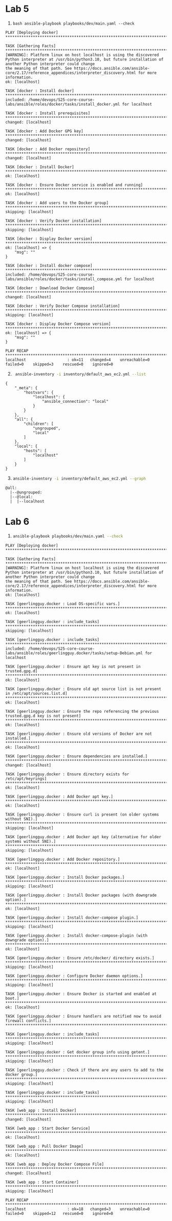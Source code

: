 # Lab 5

1. ```bash ansible-playbook playbooks/dev/main.yaml --check```
```
PLAY [Deploying docker] ************************************************************************************************************************************************************

TASK [Gathering Facts] *************************************************************************************************************************************************************
[WARNING]: Platform linux on host localhost is using the discovered Python interpreter at /usr/bin/python3.10, but future installation of another Python interpreter could change
the meaning of that path. See https://docs.ansible.com/ansible-core/2.17/reference_appendices/interpreter_discovery.html for more information.
ok: [localhost]

TASK [docker : Install docker] *****************************************************************************************************************************************************
included: /home/devops/S25-core-course-labs/ansible/roles/docker/tasks/install_docker.yml for localhost

TASK [docker : Install prerequisites] **********************************************************************************************************************************************
changed: [localhost]

TASK [docker : Add Docker GPG key] *************************************************************************************************************************************************
changed: [localhost]

TASK [docker : Add Docker repository] **********************************************************************************************************************************************
changed: [localhost]

TASK [docker : Install Docker] *****************************************************************************************************************************************************
ok: [localhost]

TASK [docker : Ensure Docker service is enabled and running] ***********************************************************************************************************************
ok: [localhost]

TASK [docker : Add users to the Docker group] **************************************************************************************************************************************
skipping: [localhost]

TASK [docker : Verify Docker installation] *****************************************************************************************************************************************
skipping: [localhost]

TASK [docker : Display Docker version] *********************************************************************************************************************************************
ok: [localhost] => {
    "msg": ""
}

TASK [docker : Install docker compose] *********************************************************************************************************************************************
included: /home/devops/S25-core-course-labs/ansible/roles/docker/tasks/install_compose.yml for localhost

TASK [docker : Download Docker Compose] ********************************************************************************************************************************************
changed: [localhost]

TASK [docker : Verify Docker Compose installation] *********************************************************************************************************************************
skipping: [localhost]

TASK [docker : Display Docker Compose version] *************************************************************************************************************************************
ok: [localhost] => {
    "msg": ""
}

PLAY RECAP *************************************************************************************************************************************************************************
localhost                  : ok=11   changed=4    unreachable=0    failed=0    skipped=3    rescued=0    ignored=0
```

2. ```bash 
    ansible-inventory -i inventory/default_aws_ec2.yml --list
    ```
```
{
    "_meta": {
        "hostvars": {
            "localhost": {
                "ansible_connection": "local"
            }
        }
    },
    "all": {
        "children": [
            "ungrouped",
            "local"
        ]
    },
    "local": {
        "hosts": [
            "localhost"
        ]
    }
}
```

3. ```bash 
   ansible-inventory -i inventory/default_aws_ec2.yml --graph
   ```
```
@all:
  |--@ungrouped:
  |--@local:
  |  |--localhost
```

# Lab 6
1. ```bash 
   ansible-playbook playbooks/dev/main.yaml --check
   ```
```
PLAY [Deploying docker] ************************************************************************************************************************************************************

TASK [Gathering Facts] *************************************************************************************************************************************************************
[WARNING]: Platform linux on host localhost is using the discovered Python interpreter at /usr/bin/python3.10, but future installation of another Python interpreter could change
the meaning of that path. See https://docs.ansible.com/ansible-core/2.17/reference_appendices/interpreter_discovery.html for more information.
ok: [localhost]

TASK [geerlingguy.docker : Load OS-specific vars.] *********************************************************************************************************************************
ok: [localhost]

TASK [geerlingguy.docker : include_tasks] ******************************************************************************************************************************************
skipping: [localhost]

TASK [geerlingguy.docker : include_tasks] ******************************************************************************************************************************************
included: /home/devops/S25-core-course-labs/ansible/roles/geerlingguy.docker/tasks/setup-Debian.yml for localhost

TASK [geerlingguy.docker : Ensure apt key is not present in trusted.gpg.d] *********************************************************************************************************
ok: [localhost]

TASK [geerlingguy.docker : Ensure old apt source list is not present in /etc/apt/sources.list.d] ***********************************************************************************
ok: [localhost]

TASK [geerlingguy.docker : Ensure the repo referencing the previous trusted.gpg.d key is not present] ******************************************************************************
ok: [localhost]

TASK [geerlingguy.docker : Ensure old versions of Docker are not installed.] *******************************************************************************************************
ok: [localhost]

TASK [geerlingguy.docker : Ensure dependencies are installed.] *********************************************************************************************************************
changed: [localhost]

TASK [geerlingguy.docker : Ensure directory exists for /etc/apt/keyrings] **********************************************************************************************************
ok: [localhost]

TASK [geerlingguy.docker : Add Docker apt key.] ************************************************************************************************************************************
ok: [localhost]

TASK [geerlingguy.docker : Ensure curl is present (on older systems without SNI).] *************************************************************************************************
skipping: [localhost]

TASK [geerlingguy.docker : Add Docker apt key (alternative for older systems without SNI).] ****************************************************************************************
skipping: [localhost]

TASK [geerlingguy.docker : Add Docker repository.] *********************************************************************************************************************************
ok: [localhost]

TASK [geerlingguy.docker : Install Docker packages.] *******************************************************************************************************************************
skipping: [localhost]

TASK [geerlingguy.docker : Install Docker packages (with downgrade option).] *******************************************************************************************************
ok: [localhost]

TASK [geerlingguy.docker : Install docker-compose plugin.] *************************************************************************************************************************
skipping: [localhost]

TASK [geerlingguy.docker : Install docker-compose-plugin (with downgrade option).] *************************************************************************************************
ok: [localhost]

TASK [geerlingguy.docker : Ensure /etc/docker/ directory exists.] ******************************************************************************************************************
skipping: [localhost]

TASK [geerlingguy.docker : Configure Docker daemon options.] ***********************************************************************************************************************
skipping: [localhost]

TASK [geerlingguy.docker : Ensure Docker is started and enabled at boot.] **********************************************************************************************************
ok: [localhost]

TASK [geerlingguy.docker : Ensure handlers are notified now to avoid firewall conflicts.] ******************************************************************************************

TASK [geerlingguy.docker : include_tasks] ******************************************************************************************************************************************
skipping: [localhost]

TASK [geerlingguy.docker : Get docker group info using getent.] ********************************************************************************************************************
skipping: [localhost]

TASK [geerlingguy.docker : Check if there are any users to add to the docker group.] ***********************************************************************************************
skipping: [localhost]

TASK [geerlingguy.docker : include_tasks] ******************************************************************************************************************************************
skipping: [localhost]

TASK [web_app : Install Docker] ****************************************************************************************************************************************************
changed: [localhost]

TASK [web_app : Start Docker Service] **********************************************************************************************************************************************
ok: [localhost]

TASK [web_app : Pull Docker Image] *************************************************************************************************************************************************
ok: [localhost]

TASK [web_app : Deploy Docker Compose File] ****************************************************************************************************************************************
changed: [localhost]

TASK [web_app : Start Container] ***************************************************************************************************************************************************
skipping: [localhost]

PLAY RECAP *************************************************************************************************************************************************************************
localhost                  : ok=18   changed=3    unreachable=0    failed=0    skipped=12   rescued=0    ignored=0
```